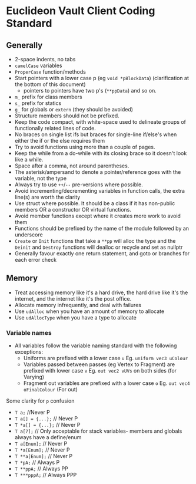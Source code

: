 # Euclideon Vault Client Coding Standard

## Generally

- 2-space indents, no tabs
- `camelCase` variables
- `ProperCase` function/methods
- Start pointers with a lower case p (eg `void *pBlockData`) (clarification at the bottom of this document)
  - pointers to pointers have two p's (`**ppData`) and so on.
- `m_` prefix for class members
- `s_` prefix for statics
- `g_` for globals or `extern` (they should be avoided)
- Structure members should not be prefixed.
- Keep the code compact, with white-space used to delineate groups of functionally related lines of code.
- No braces on single list ifs but braces for single-line if/else's when either the if or the else requires them
- Try to avoid functions using more than a couple of pages.
- Keep the while from a do-while with its closing brace so it doesn't look like a while.
- Space after a comma, not around parentheses.
- The asterisk/ampersand to denote a pointer/reference goes with the variable, not the type
- Always try to use `++`/`--` pre-versions where possible.
- Avoid incrementing/decrementing variables in function calls, the extra line(s) are worth the clarity
- Use struct where possible. It should be a class if it has non-public members OR a constructor OR virtual functions.
- Avoid member functions except where it creates more work to avoid them
- Functions should be prefixed by the name of the module followed by an underscore
- `Create` or `Init` functions that take a `**pp` will alloc the type and the `Deinit` and `Destroy` functions will dealloc or recycle and set as nullptr
- Generally favour exactly one return statement, and goto or branches for each error check

## Memory
- Treat accessing memory like it's a hard drive, the hard drive like it's the internet, and the internet like it's the post office.
- Allocate memory infrequently, and deal with failures
- Use `udAlloc` when you have an amount of memory to allocate
- Use `udAllocType` when you have a type to allocate

### Variable names
- All variables follow the variable naming standard with the following exceptions:
  - Uniforms are prefixed with a lower case `u` Eg. `uniform vec3 uColour`
  - Variables passed between passes (eg Vertex to Fragment) are prefixed with lower case `v` Eg. `out vec2 vUVs` on both sides (for Varying)
  - Fragment out variables are prefixed with a lower case `o` Eg. `out vec4 oFinalColour` (For out)

Some clarity for `p` confusion
- `T a;` //Never P
- `T a[] = {...};` // Never P
- `T *a[] = {...};` // Never P
- `T a[7];` // Only acceptable for stack variables- members and globals always have a define/enum
- `T a[Enum];` // Never P
- `T *a[Enum];` // Never P
- `T **a[Enum];` // Never P
- `T *pA;` // Always P
- `T **ppA;` // Always PP
- `T ***pppA;` // Always PPP
